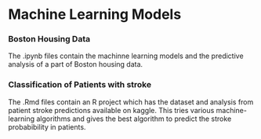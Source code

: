 # Machine Learning Models 

### Boston Housing Data
The .ipynb files contain the machinne learning models and the predictive analysis of a part of Boston housing data.

### Classification of Patients with stroke
The .Rmd files contain an R project which has the dataset and analysis from patient stroke predictions available on kaggle. This tries various machine-learning algorithms and gives the best algorithm to predict the stroke probabibility in patients. 
